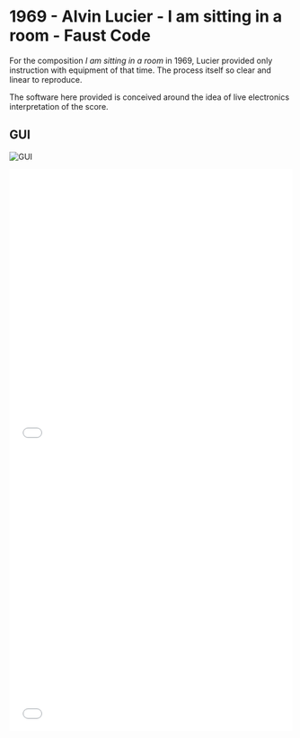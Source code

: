 # 1969 - Alvin Lucier - I am sitting in a room - Faust Code

For the composition *I am sitting in a room* in 1969, Lucier provided only
instruction with equipment of that time. The process itself so clear and linear
to reproduce.

The software here provided is conceived around the idea of live electronics
interpretation of the score.

## GUI

![GUI](https://raw.githubusercontent.com/s-e-a-m/fc1969lais/master/resources/GUI.png)

<iframe style="border:0; width:100%; height:500px;" src="resources/frameVolume.html"></iframe>

<iframe style="border:0; width:100%; height:500px;" src="resources/1969lais.html"></iframe>
